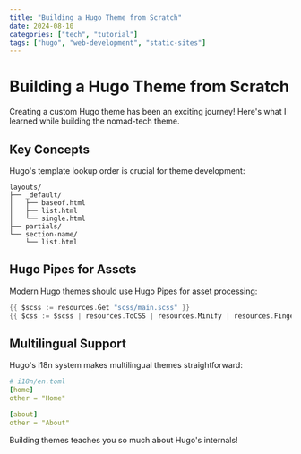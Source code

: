 ```yaml
---
title: "Building a Hugo Theme from Scratch"
date: 2024-08-10
categories: ["tech", "tutorial"]
tags: ["hugo", "web-development", "static-sites"]
---
```


# Building a Hugo Theme from Scratch

Creating a custom Hugo theme has been an exciting journey! Here's what I learned while building the nomad-tech theme.

## Key Concepts

Hugo's template lookup order is crucial for theme development:

```
layouts/
├── _default/
│   ├── baseof.html
│   ├── list.html
│   └── single.html
├── partials/
└── section-name/
    └── list.html
```

## Hugo Pipes for Assets

Modern Hugo themes should use Hugo Pipes for asset processing:

```go
{{ $scss := resources.Get "scss/main.scss" }}
{{ $css := $scss | resources.ToCSS | resources.Minify | resources.Fingerprint }}
```

## Multilingual Support

Hugo's i18n system makes multilingual themes straightforward:

```yaml
# i18n/en.toml
[home]
other = "Home"

[about]
other = "About"
```

Building themes teaches you so much about Hugo's internals!